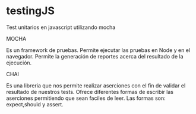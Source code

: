 # testingJS
Test unitarios en javascript utilizando mocha

MOCHA

Es un framework de pruebas. Permite ejecutar las pruebas en Node y en el navegador. Permite la generación de reportes acerca del resultado de la ejecución.

CHAI 

Es una libreria que nos permite realizar aserciones con el fin de validar el resultado de nuestros tests. Ofrece diferentes formas de escribir las aserciones permitiendo que sean faciles de leer. 
Las formas son: expect,should y assert.